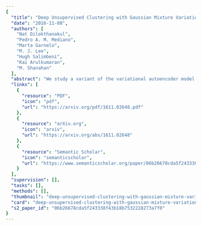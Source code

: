 ```yaml
---
{
  "title": "Deep Unsupervised Clustering with Gaussian Mixture Variational Autoencoders",
  "date": "2016-11-08",
  "authors": [
    "Nat Dilokthanakul",
    "Pedro A. M. Mediano",
    "Marta Garnelo",
    "M. J. Lee",
    "Hugh Salimbeni",
    "Kai Arulkumaran",
    "M. Shanahan"
  ],
  "abstract": "We study a variant of the variational autoencoder model (VAE) with a Gaussian mixture as a prior distribution, with the goal of performing unsupervised clustering through deep generative models. We observe that the known problem of over-regularisation that has been shown to arise in regular VAEs also manifests itself in our model and leads to cluster degeneracy. We show that a heuristic called minimum information constraint that has been shown to mitigate this effect in VAEs can also be applied to improve unsupervised clustering performance with our model. Furthermore we analyse the effect of this heuristic and provide an intuition of the various processes with the help of visualizations. Finally, we demonstrate the performance of our model on synthetic data, MNIST and SVHN, showing that the obtained clusters are distinct, interpretable and result in achieving competitive performance on unsupervised clustering to the state-of-the-art results.",
  "links": [
    {
      "resource": "PDF",
      "icon": "pdf",
      "url": "https://arxiv.org/pdf/1611.02648.pdf"
    },
    {
      "resource": "arXiv.org",
      "icon": "arxiv",
      "url": "https://arxiv.org/abs/1611.02648"
    },
    {
      "resource": "Semantic Scholar",
      "icon": "semanticscholar",
      "url": "https://www.semanticscholar.org/paper/06b26678cda5f243338f43b18b7532228273a7f0"
    }
  ],
  "supervision": [],
  "tasks": [],
  "methods": [],
  "thumbnail": "deep-unsupervised-clustering-with-gaussian-mixture-variational-autoencoders-thumb.jpg",
  "card": "deep-unsupervised-clustering-with-gaussian-mixture-variational-autoencoders-card.jpg",
  "s2_paper_id": "06b26678cda5f243338f43b18b7532228273a7f0"
}
---
```


